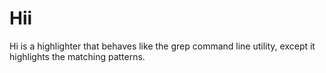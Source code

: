 # Hii
 Hi is a highlighter that behaves like the grep command line utility, except it highlights the matching patterns. 
